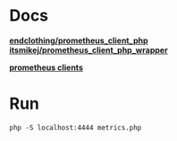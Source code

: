 
# Docs
**[endclothing/prometheus_client_php](https://github.com/endclothing/prometheus_client_php)**
**[itsmikej/prometheus_client_php_wrapper](https://github.com/itsmikej/prometheus_client_php_wrapper)**

**[prometheus clients](https://prometheus.io/docs/instrumenting/clientlibs/)**

# Run
```shell script
php -S localhost:4444 metrics.php
```
